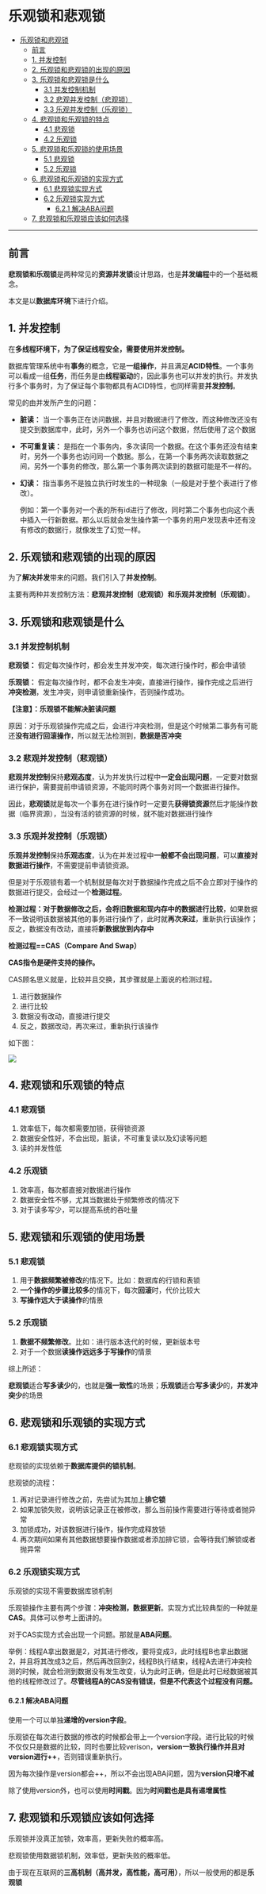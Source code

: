 # 乐观锁和悲观锁

- [乐观锁和悲观锁](#乐观锁和悲观锁)
    - [前言](#前言)
    - [1. 并发控制](#1-并发控制)
    - [2. 乐观锁和悲观锁的出现的原因](#2-乐观锁和悲观锁的出现的原因)
    - [3. 乐观锁和悲观锁是什么](#3-乐观锁和悲观锁是什么)
        - [3.1 并发控制机制](#31-并发控制机制)
        - [3.2 悲观并发控制（悲观锁）](#32-悲观并发控制悲观锁)
        - [3.3 乐观并发控制（乐观锁）](#33-乐观并发控制乐观锁)
    - [4. 悲观锁和乐观锁的特点](#4-悲观锁和乐观锁的特点)
        - [4.1 悲观锁](#41-悲观锁)
        - [4.2 乐观锁](#42-乐观锁)
    - [5. 悲观锁和乐观锁的使用场景](#5-悲观锁和乐观锁的使用场景)
        - [5.1 悲观锁](#51-悲观锁)
        - [5.2 乐观锁](#52-乐观锁)
    - [6. 悲观锁和乐观锁的实现方式](#6-悲观锁和乐观锁的实现方式)
        - [6.1 悲观锁实现方式](#61-悲观锁实现方式)
        - [6.2 乐观锁实现方式](#62-乐观锁实现方式)
            - [6.2.1 解决ABA问题](#621-解决aba问题)
    - [7. 悲观锁和乐观锁应该如何选择](#7-悲观锁和乐观锁应该如何选择)
    
---------------------

## 前言

**悲观锁和乐观锁**是两种常见的**资源并发锁**设计思路，也是**并发编程**中的一个基础概念。

本文是以**数据库环境**下进行介绍。

## 1. 并发控制

在**多线程环境下，为了保证线程安全，需要使用并发控制。**

数据库管理系统中有**事务**的概念，它是**一组操作**，并且满足**ACID特性**。一个事务可以看成一组**任务**，而任务是由**线程驱动**的，因此事务也可以并发的执行。并发执行多个事务时，为了保证每个事物都具有ACID特性，也同样需要**并发控制**。

常见的由并发所产生的问题：

- **脏读：** 当一个事务正在访问数据，并且对数据进行了修改，而这种修改还没有提交到数据库中，此时，另外一个事务也访问这个数据，然后使用了这个数据

- **不可重复读：** 是指在一个事务内，多次读同一个数据。在这个事务还没有结束时，另外一个事务也访问同一个数据。那么，在第一个事务两次读取数据之间，另外一个事务的修改，那么第一个事务两次读到的数据可能是不一样的。

- **幻读：** 指当事务不是独立执行时发生的一种现象（一般是对于整个表进行了修改）。

  例如：第一个事务对一个表的所有id进行了修改，同时第二个事务也向这个表中插入一行新数据。那么以后就会发生操作第一个事务的用户发现表中还有没有修改的数据行，就像发生了幻觉一样。

## 2. 乐观锁和悲观锁的出现的原因

为了**解决并发**带来的问题。我们引入了**并发控制**。

主要有两种并发控制方法：**悲观并发控制（悲观锁）和乐观并发控制（乐观锁）**。

## 3. 乐观锁和悲观锁是什么

### 3.1 并发控制机制

**悲观锁：** 假定每次操作时，都会发生并发冲突，每次进行操作时，都会申请锁

**乐观锁：** 假定每次操作时，都不会发生冲突，直接进行操作，操作完成之后进行**冲突检测**，发生冲突，则申请锁重新操作，否则操作成功。

**【注意】：乐观锁不能解决脏读问题**

原因：对于乐观锁操作完成之后，会进行冲突检测，但是这个时候第二事务有可能还**没有进行回滚操作**，所以就无法检测到，**数据是否冲突**

### 3.2 悲观并发控制（悲观锁）

**悲观并发控制**保持**悲观态度**，认为并发执行过程中**一定会出现问题**，一定要对数据进行保护，需要提前申请锁资源，不能同时两个事务对同一个数据进行操作。

因此，**悲观锁**就是每次一个事务在进行操作时一定要先**获得锁资源**然后才能操作数据（临界资源），当没有活的锁资源的时候，就不能对数据进行操作

### 3.3 乐观并发控制（乐观锁）

**乐观并发控制**保持**乐观态度**，认为在并发过程中**一般都不会出现问题**，可以**直接对数据进行操作**，不需要提前申请锁资源。

但是对于乐观锁有着一个机制就是每次对于数据操作完成之后不会立即对于操作的数据进行提交，会经过一个**检测过程**。

**检测过程：**对于数据修改之后，会将**旧数据和现内存中的数据进行比较**，如果数据不一致说明该数据被其他的事务进行操作了，此时就**再次来过**，重新执行该操作；反之，数据没有改动，直接将**新数据放到内存中**

**检测过程==CAS（Compare And Swap）**

**CAS指令是硬件支持的操作。**

CAS顾名思义就是，比较并且交换，其步骤就是上面说的检测过程。

1. 进行数据操作
2. 进行比较
3. 数据没有改动，直接进行提交
4. 反之，数据改动，再次来过，重新执行该操作

如下图：

<img src="https://ykitty.oss-cn-beijing.aliyuncs.com/photo/%E5%85%B6%E4%BB%96/%E6%82%B2%E8%A7%82%E9%94%81%E5%92%8C%E4%B9%90%E8%A7%82%E9%94%81/CAS.png"/>

## 4. 悲观锁和乐观锁的特点

### 4.1 悲观锁

1. 效率低下，每次都需要加锁，获得锁资源
2. 数据安全性好，不会出现，脏读，不可重复读以及幻读等问题
3. 读的并发性低

### 4.2 乐观锁

1. 效率高，每次都直接对数据进行操作
2. 数据安全性不够，尤其当数据处于频繁修改的情况下
3. 对于读多写少，可以提高系统的吞吐量

## 5. 悲观锁和乐观锁的使用场景

### 5.1 悲观锁

1. 用于**数据频繁被修改**的情况下。比如：数据库的行锁和表锁
2. **一个操作的步骤比较多**的情况下，每次**回滚**时，代价比较大
3. **写操作远大于读操作**的情景

### 5.2 乐观锁 

1. **数据不频繁修改**。比如：进行版本迭代的时候，更新版本号
2. 对于一个数据**读操作远远多于写操作**的情景

综上所述：

**悲观锁**适合**写多读少**的，也就是**强一致性**的场景；**乐观锁**适合**写多读少**的，**并发冲突少**的场景

## 6. 悲观锁和乐观锁的实现方式

### 6.1 悲观锁实现方式

悲观锁的实现依赖于**数据库提供的锁机制**。

悲观锁的流程：

1. 再对记录进行修改之前，先尝试为其加上**排它锁**
2. 如果加锁失败，说明该记录正在被修改，那么当前操作需要进行等待或者抛异常
3. 加锁成功，对该数据进行操作，操作完成释放锁
4. 再次期间如果有其他数据想要操作数据或者添加排它锁，会等待我们解锁或者抛异常

### 6.2 乐观锁实现方式

乐观锁的实现不需要数据库锁机制

乐观锁操作主要有两个步骤：**冲突检测，数据更新**。实现方式比较典型的一种就是**CAS**。具体可以参考上面讲的。

对于CAS实现方式会出现一个问题。那就是**ABA问题**。

举例：线程A拿出数据是2，对其进行修改，要将变成3，此时线程B也拿出数据2，并且将其改成3之后，然后再改回到2，线程B执行结束，线程A去进行冲突检测的时候，就会检测到数据没有发生改变，认为此时正确，但是此时已经数据被其他的线程修改过了。**尽管线程A的CAS没有错误，但是不代表这个过程没有问题。**

#### 6.2.1 解决ABA问题

使用一个可以单独**递增的version字段**。

乐观锁在每次进行数据的修改的时候都会带上一个version字段。进行比较的时候不仅仅只是数据的比较，同时也要比较verison，**version一致执行操作并且对version进行++**，否则错误重新执行。

因为每次操作是version都会++，所以不会出现ABA问题，因为**version只增不减**

除了使用version外，也可以使用**时间戳**。因为**时间戳也是具有递增属性**

## 7. 悲观锁和乐观锁应该如何选择

乐观锁并没真正加锁，效率高，更新失败的概率高。

悲观锁使用数据锁机制，效率低，更新失败的概率低。

由于现在互联网的**三高机制（高并发，高性能，高可用）**，所以一般使用的都是**乐观锁**